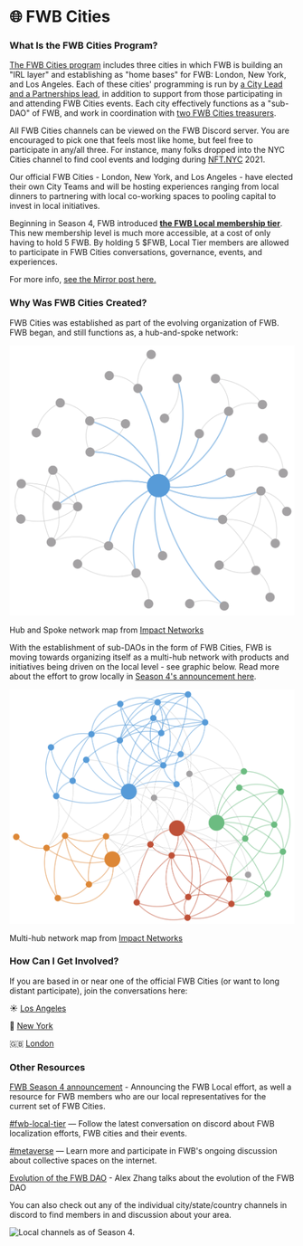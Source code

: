 # 🌐 FWB Cities

### What Is the FWB Cities Program?

[The FWB Cities program](https://fwb.mirror.xyz/DXauHLSikMA\_lttUkH1tsxiIt8PFwv6gC8oXB5qgA0o) includes three cities in which FWB is building an "IRL layer" and establishing as "home bases" for FWB: London, New York, and Los Angeles. Each of these cities' programming is run by [a City Lead and a Partnerships lead](https://snapshot.org/#/city.fwb.eth), in addition to support from those participating in and attending FWB Cities events. Each city effectively functions as a "sub-DAO" of FWB, and work in coordination with [two FWB Cities treasurers](https://snapshot.org/#/city.fwb.eth).

All FWB Cities channels can be viewed on the FWB Discord server. You are encouraged to pick one that feels most like home, but feel free to participate in any/all three. For instance, many folks dropped into the NYC Cities channel to find cool events and lodging during [NFT.NYC](http://nft.nyc) 2021.

Our official FWB Cities - London, New York, and Los Angeles - have elected their own City Teams and will be hosting experiences ranging from local dinners to partnering with local co-working spaces to pooling capital to invest in local initiatives.

Beginning in Season 4, FWB introduced [**the FWB Local membership tier**](https://fwb.mirror.xyz/DXauHLSikMA\_lttUkH1tsxiIt8PFwv6gC8oXB5qgA0o). This new membership level is much more accessible, at a cost of only having to hold 5 FWB. By holding 5 $FWB, Local Tier members are allowed to participate in FWB Cities conversations, governance, events, and experiences.

For more info, [see the Mirror post here.](https://fwb.mirror.xyz/DXauHLSikMA\_lttUkH1tsxiIt8PFwv6gC8oXB5qgA0o)

### Why Was FWB Cities Created?

FWB Cities was established as part of the evolving organization of FWB. FWB began, and still functions as, a hub-and-spoke network:

![Hub and Spoke network map from Impact Networks](../.gitbook/assets/Untitled-7.png)

Hub and Spoke network map from [Impact Networks](https://www.converge.net/book)

With the establishment of sub-DAOs in the form of FWB Cities, FWB is moving towards organizing itself as a multi-hub network with products and initiatives being driven on the local level - see graphic below. Read more about the effort to grow locally in [Season 4's announcement here](https://fwb.mirror.xyz/DXauHLSikMA\_lttUkH1tsxiIt8PFwv6gC8oXB5qgA0o).

![Multi-hub network map from Impact Networks](../.gitbook/assets/Untitled-8.png)

Multi-hub network map from [Impact Networks](https://www.converge.net/book)

### How Can I Get Involved?

If you are based in or near one of the official FWB Cities (or want to long distant participate), join the conversations here:

☀️ [Los Angeles](https://discord.com/channels/749418486874243212/896516663636267069/897911985805619272)

🗽 [New York](https://discord.com/channels/749418486874243212/897628976665751593/897908919685513296)

🇬🇧 [London](https://discord.com/channels/749418486874243212/897627312269430794/897964951086456853)

### Other Resources

[FWB Season 4 announcement](https://fwb.mirror.xyz/DXauHLSikMA\_lttUkH1tsxiIt8PFwv6gC8oXB5qgA0o) - Announcing the FWB Local effort, as well a resource for FWB members who are our local representatives for the current set of FWB Cities.

[#fwb-local-tier](https://discord.com/channels/749418486874243212/897903734607208448/897913997779673108) — Follow the latest conversation on discord about FWB localization efforts, FWB cities and their events.

[#metaverse](https://docs.google.com/document/d/17R1LdRPa7WtxQiZktqtVdzYM1w8i2pnwrO3XPmhIrdo/edit) — Learn more and participate in FWB's ongoing discussion about collective spaces on the internet.

[Evolution of the FWB DAO](https://zhang.mirror.xyz/9sRa2kNDUpkWoQkWw67bJ8PczFyTSX8fotf7JOddxew) - Alex Zhang talks about the evolution of the FWB DAO

You can also check out any of the individual city/state/country channels in discord to find members in and discussion about your area.

![Local channels as of Season 4.](../.gitbook/assets/Screen\_Shot\_2021-11-25\_at\_5.39.45\_PM.png)
